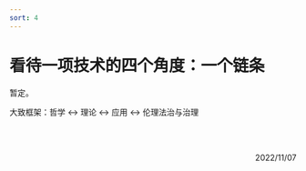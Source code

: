 ```yaml
---
sort: 4
---
```


# 看待一项技术的四个角度：一个链条

暂定。

大致框架：哲学 <-> 理论 <-> 应用 <-> 伦理法治与治理

<br/>
<br/>
<p align="right">2022/11/07</p>